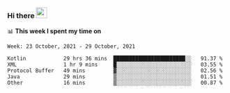 ### Hi there <a href="https://www.gautamkrishnar.com/"><img src="https://media.giphy.com/media/hvRJCLFzcasrR4ia7z/giphy.gif" width="25px"></a>

📊 **This week I spent my time on**

<!--START_SECTION:waka-->
```text
Week: 23 October, 2021 - 29 October, 2021

Kotlin            29 hrs 36 mins  ███████████████████████░░   91.37 % 
XML               1 hr 9 mins     █░░░░░░░░░░░░░░░░░░░░░░░░   03.55 % 
Protocol Buffer   49 mins         ▓░░░░░░░░░░░░░░░░░░░░░░░░   02.56 % 
Java              29 mins         ▒░░░░░░░░░░░░░░░░░░░░░░░░   01.51 % 
Other             16 mins         ▒░░░░░░░░░░░░░░░░░░░░░░░░   00.87 % 
```
<!--END_SECTION:waka-->

